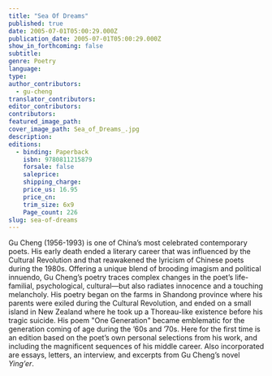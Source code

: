 ```yaml
---
title: "Sea Of Dreams"
published: true
date: 2005-07-01T05:00:29.000Z
publication_date: 2005-07-01T05:00:29.000Z
show_in_forthcoming: false
subtitle:
genre: Poetry
language:
type:
author_contributors:
  - gu-cheng
translator_contributors:
editor_contributors:
contributors:
featured_image_path:
cover_image_path: Sea_of_Dreams_.jpg
description:
editions:
  - binding: Paperback
    isbn: 9780811215879
    forsale: false
    saleprice:
    shipping_charge:
    price_us: 16.95
    price_cn:
    trim_size: 6x9
    Page_count: 226
slug: sea-of-dreams
---
```


Gu Cheng (1956-1993) is one of China’s most celebrated contemporary poets. His early death ended a literary career that was influenced by the Cultural Revolution and that reawakened the lyricism of Chinese poets during the 1980s. Offering a unique blend of brooding imagism and political innuendo, Gu Cheng’s poetry traces complex changes in the poet’s life-familial, psychological, cultural––but also radiates innocence and a touching melancholy. His poetry began on the farms in Shandong province where his parents were exiled during the Cultural Revolution, and ended on a small island in New Zealand where he took up a Thoreau-like existence before his tragic suicide. His poem "One Generation" became emblematic for the generation coming of age during the ’60s and ’70s. Here for the first time is an edition based on the poet’s own personal selections from his work, and including the magnificent sequences of his middle career. Also incorporated are essays, letters, an interview, and excerpts from Gu Cheng’s novel _Ying’er_.

